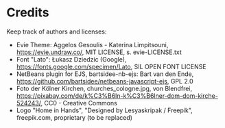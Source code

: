 # Credits

Keep track of authors and licenses:

- Evie Theme: Aggelos Gesoulis - Katerina Limpitsouni, https://evie.undraw.co/, MIT LICENSE, s. evie-LICENSE.txt
- Font "Lato": Łukasz Dziedzic (Google), https://fonts.google.com/specimen/Lato, SIL OPEN FONT LICENSE 
- NetBeans plugin for EJS, bartsidee-nb-ejs: Bart van den Ende, https://github.com/bartsidee/netbeans-javascript-ejs, GPL 2.0
- Foto der Kölner Kirchen, churches_cologne.jpg, von Blendfrei, https://pixabay.com/de/k%C3%B6ln-k%C3%B6lner-dom-dom-kirche-524243/, CC0 - Creative Commons
- Logo "Home in Hands", "Designed by Lesyaskripak / Freepik", freepik.com, proprietary (to be replaced)
